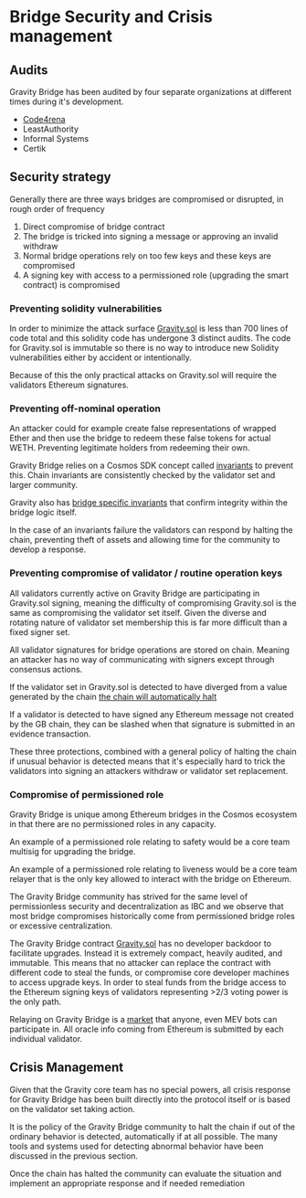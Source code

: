 # Bridge Security and Crisis management

## Audits

Gravity Bridge has been audited by four separate organizations at different times during it's development.

* [Code4rena](https://code4rena.com/reports/2021-08-gravitybridge/)
* LeastAuthority
* Informal Systems
* Certik

## Security strategy

Generally there are three ways bridges are compromised or disrupted, in rough order of frequency

1) Direct compromise of bridge contract
2) The bridge is tricked into signing a message or approving an invalid withdraw
3) Normal bridge operations rely on too few keys and these keys are compromised
4) A signing key with access to a permissioned role (upgrading the smart contract) is compromised

### Preventing solidity vulnerabilities

In order to minimize the attack surface [Gravity.sol](https://github.com/Gravity-Bridge/Gravity-Bridge/blob/main/solidity/contracts/Gravity.sol) is less than 700 lines of code total and this solidity code has undergone 3 distinct audits. The code for Gravity.sol is immutable so there is no way to introduce new Solidity vulnerabilities either by accident or intentionally.

Because of this the only practical attacks on Gravity.sol will require the validators Ethereum signatures.

### Preventing off-nominal operation

An attacker could for example create false representations of wrapped Ether and then use the bridge to redeem these false tokens for actual WETH. Preventing legitimate holders from redeeming their own.

Gravity Bridge relies on a Cosmos SDK concept called [invariants](https://docs.cosmos.network/master/building-modules/invariants.html) to prevent this. Chain invariants are consistently checked by the validator set and larger community.

Gravity also has [bridge specific invariants](https://github.com/Gravity-Bridge/Gravity-Bridge/blob/main/module/x/gravity/keeper/invariants.go) that confirm integrity within the bridge logic itself.

In the case of an invariants failure the validators can respond by halting the chain, preventing theft of assets and allowing time for the community to develop a response.

### Preventing compromise of validator / routine operation keys

All validators currently active on Gravity Bridge are participating in Gravity.sol signing, meaning the difficulty of compromising Gravity.sol is the same as compromising the validator set itself. Given the diverse and rotating nature of validator set membership this is far more difficult than a fixed signer set.

All validator signatures for bridge operations are stored on chain. Meaning an attacker has no way of communicating with signers except through consensus actions.

If the validator set in Gravity.sol is detected to have diverged from a value generated by the chain [the chain will automatically halt](https://github.com/Gravity-Bridge/Gravity-Bridge/blob/main/module/x/gravity/keeper/attestation_handler.go#L281)

If a validator is detected to have signed any Ethereum message not created by the GB chain, they can be slashed when that signature is submitted in an evidence transaction.

These three protections, combined with a general policy of halting the chain if unusual behavior is detected means that it's especially hard to trick the validators into signing an attackers withdraw or validator set replacement.

### Compromise of permissioned role

Gravity Bridge is unique among Ethereum bridges in the Cosmos ecosystem in that there are no permissioned roles in any capacity.

An example of a permissioned role relating to safety would be a core team multisig for upgrading the bridge.

An example of a permissioned role relating to liveness would be a core team relayer that is the only key allowed to interact with the bridge on Ethereum.

The Gravity Bridge community has strived for the same level of permissionless security and decentralization as IBC and we observe that most bridge compromises historically come from permissioned bridge roles or excessive centralization.

The Gravity Bridge contract [Gravity.sol](https://github.com/Gravity-Bridge/Gravity-Bridge/blob/main/solidity/contracts/Gravity.sol) has no developer backdoor to facilitate upgrades. Instead it is extremely compact, heavily audited, and immutable. This means that no attacker can replace the contract with different code to steal the funds, or compromise core developer machines to access upgrade keys. In order to steal funds from the bridge access to the Ethereum signing keys of validators representing >2/3 voting power is the only path.

Relaying on Gravity Bridge is a [market](docs/relaying.md) that anyone, even MEV bots can participate in. All oracle info coming from Ethereum is submitted by each individual validator.

## Crisis Management

Given that the Gravity core team has no special powers, all crisis response for Gravity Bridge has been built directly into the protocol itself or is based on the validator set taking action.

It is the policy of the Gravity Bridge community to halt the chain if out of the ordinary behavior is detected, automatically if at all possible. The many tools and systems used for detecting abnormal behavior have been discussed in the previous section.

Once the chain has halted the community can evaluate the situation and implement an appropriate response and if needed remediation

